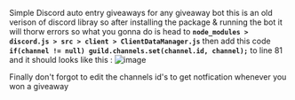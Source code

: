 Simple Discord auto entry giveaways for any giveaway bot
this is an old verison of discord libray so after installing the package & running the bot it will thorw errors
so what you gonna do is head to **`node_modules > discord.js > src > client > ClientDataManager.js`**
then add this code **`if(channel != null) guild.channels.set(channel.id, channel);`** to line 81 and it should looks like this :
![image](https://user-images.githubusercontent.com/86911257/167986689-d7d0c57a-dfaf-4d97-9bf6-c8ec77904d73.png)

Finally don't forgot to edit the channels id's to get notfication whenever you won a giveaway
